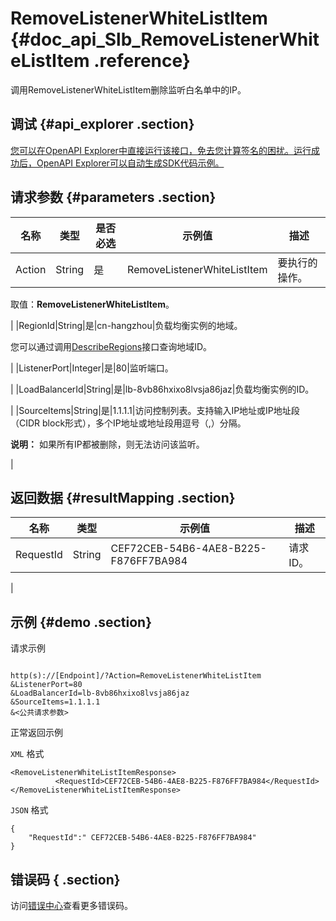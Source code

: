 # RemoveListenerWhiteListItem {#doc_api_Slb_RemoveListenerWhiteListItem .reference}

调用RemoveListenerWhiteListItem删除监听白名单中的IP。

## 调试 {#api_explorer .section}

[您可以在OpenAPI Explorer中直接运行该接口，免去您计算签名的困扰。运行成功后，OpenAPI Explorer可以自动生成SDK代码示例。](https://api.aliyun.com/#product=Slb&api=RemoveListenerWhiteListItem&type=RPC&version=2014-05-15)

## 请求参数 {#parameters .section}

|名称|类型|是否必选|示例值|描述|
|--|--|----|---|--|
|Action|String|是|RemoveListenerWhiteListItem|要执行的操作。

 取值：**RemoveListenerWhiteListItem**。

 |
|RegionId|String|是|cn-hangzhou|负载均衡实例的地域。

 您可以通过调用[DescribeRegions](~~27584~~)接口查询地域ID。

 |
|ListenerPort|Integer|是|80|监听端口。

 |
|LoadBalancerId|String|是|lb-8vb86hxixo8lvsja86jaz|负载均衡实例的ID。

 |
|SourceItems|String|是|1.1.1.1|访问控制列表。支持输入IP地址或IP地址段（CIDR block形式），多个IP地址或地址段用逗号（,）分隔。

 **说明：** 如果所有IP都被删除，则无法访问该监听。

 |

## 返回数据 {#resultMapping .section}

|名称|类型|示例值|描述|
|--|--|---|--|
|RequestId|String|CEF72CEB-54B6-4AE8-B225-F876FF7BA984|请求ID。

 |

## 示例 {#demo .section}

请求示例

``` {#request_demo}

http(s)://[Endpoint]/?Action=RemoveListenerWhiteListItem
&ListenerPort=80
&LoadBalancerId=lb-8vb86hxixo8lvsja86jaz
&SourceItems=1.1.1.1
&<公共请求参数>

```

正常返回示例

`XML` 格式

``` {#xml_return_success_demo}
<RemoveListenerWhiteListItemResponse>
		  <RequestId>CEF72CEB-54B6-4AE8-B225-F876FF7BA984</RequestId>
</RemoveListenerWhiteListItemResponse>
```

`JSON` 格式

``` {#json_return_success_demo}
{
	"RequestId":" CEF72CEB-54B6-4AE8-B225-F876FF7BA984"
}
```

## 错误码 { .section}

访问[错误中心](https://error-center.alibabacloud.com/status/product/Slb)查看更多错误码。

